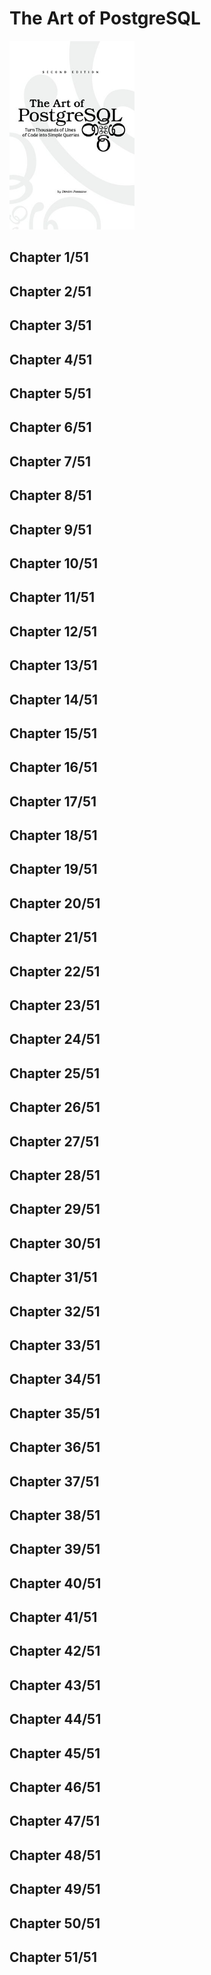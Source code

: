 # The Art of PostgreSQL
<img alt="The Art of PostgreSQL" src="../../../covers/the-art-of-postgresql.jpg" width="200"/>

## Chapter 1/51
## Chapter 2/51
## Chapter 3/51
## Chapter 4/51
## Chapter 5/51
## Chapter 6/51
## Chapter 7/51
## Chapter 8/51
## Chapter 9/51
## Chapter 10/51
## Chapter 11/51
## Chapter 12/51
## Chapter 13/51
## Chapter 14/51
## Chapter 15/51
## Chapter 16/51
## Chapter 17/51
## Chapter 18/51
## Chapter 19/51
## Chapter 20/51
## Chapter 21/51
## Chapter 22/51
## Chapter 23/51
## Chapter 24/51
## Chapter 25/51
## Chapter 26/51
## Chapter 27/51
## Chapter 28/51
## Chapter 29/51
## Chapter 30/51
## Chapter 31/51
## Chapter 32/51
## Chapter 33/51
## Chapter 34/51
## Chapter 35/51
## Chapter 36/51
## Chapter 37/51
## Chapter 38/51
## Chapter 39/51
## Chapter 40/51
## Chapter 41/51
## Chapter 42/51
## Chapter 43/51
## Chapter 44/51
## Chapter 45/51
## Chapter 46/51
## Chapter 47/51
## Chapter 48/51
## Chapter 49/51
## Chapter 50/51
## Chapter 51/51
